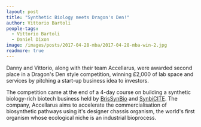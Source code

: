 ```yaml
---
layout: post
title: "Synthetic Biology meets Dragon's Den!"
author: Vittorio Bartoli
people-tags: 
  - Vittorio Bartoli
  - Daniel Dixon
image: /images/posts/2017-04-28-mba/2017-04-28-mba-win-2.jpg
readmore: true
---
```

Danny and Vittorio, along with their team Accellarus, were awarded second place in a Dragon's Den style competition, winning £2,000 of lab space and services by pitching a start-up business idea to investors.

The competition came at the end of a 4-day course on building a synthetic biology-rich biotech business held by [BrisSynBio](http://www.bristol.ac.uk/brissynbio/) and [SynbiCITE](http://www.synbicite.com/news-events/2017/may/11/brissynbios-competition-winners-announced/). The company, Accellarus aims to accelerate the commercialisation of biosynthetic pathways using it's designer chassis organism, the world's first organism whose ecological niche is an industrial bioprocess.
